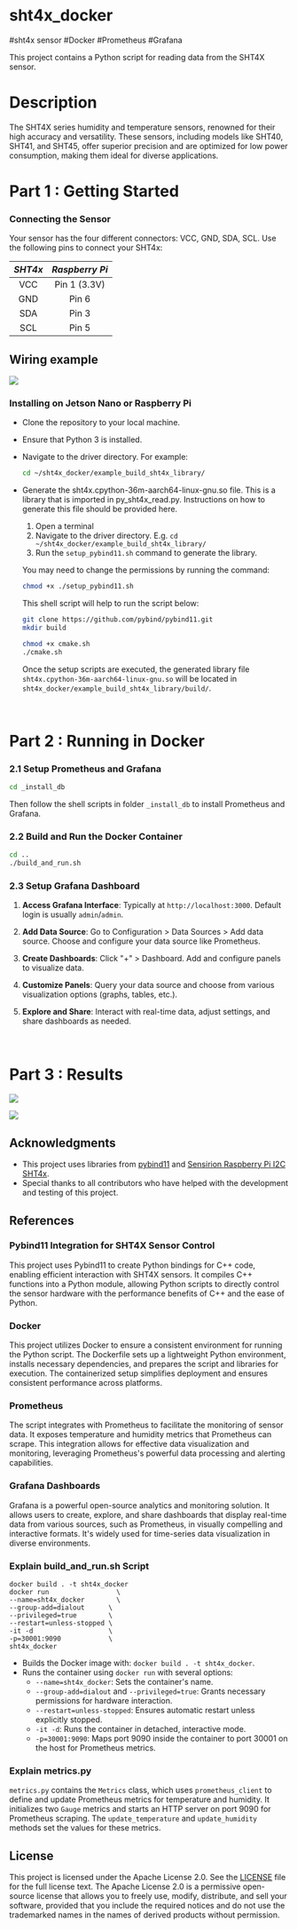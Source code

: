 # sht4x_docker
#sht4x sensor #Docker #Prometheus #Grafana

This project contains a Python script for reading data from the SHT4X sensor.

# Description
The SHT4X series humidity and temperature sensors, renowned for their high accuracy and versatility. These sensors, including models like SHT40, SHT41, and SHT45, offer superior precision and are optimized for low power consumption, making them ideal for diverse applications.
<br>

# Part 1 : Getting Started

### Connecting the Sensor

Your sensor has the four different connectors: VCC, GND, SDA, SCL. Use
the following pins to connect your SHT4x:

 *SHT4x*  |    *Raspberry Pi*
 :------: | :------------------:
   VCC    |        Pin 1 (3.3V)
   GND    |        Pin 6
   SDA    |        Pin 3
   SCL    |        Pin 5

## Wiring example
![](reference/hardware.jpeg)   

### Installing on Jetson Nano or Raspberry Pi
 - Clone the repository to your local machine.
 - Ensure that Python 3 is installed.
 - Navigate to the driver directory. For example:
    ```bash
    cd ~/sht4x_docker/example_build_sht4x_library/
    ```
 - Generate the sht4x.cpython-36m-aarch64-linux-gnu.so file. This is a library that is imported in py_sht4x_read.py. Instructions on how to generate this file should be provided here.

    1. Open a terminal
    2. Navigate to the driver directory. E.g. `cd ~/sht4x_docker/example_build_sht4x_library/`
    3. Run the `setup_pybind11.sh` command to generate the library. 
    
    You may need to change the permissions by running the command:
    ```bash
    chmod +x ./setup_pybind11.sh
    ```
    This shell script will help to run the script below:
    ```bash
    git clone https://github.com/pybind/pybind11.git
    mkdir build

    chmod +x cmake.sh
    ./cmake.sh
    ```

    Once the setup scripts are executed, the generated library file `sht4x.cpython-36m-aarch64-linux-gnu.so` will be located in `sht4x_docker/example_build_sht4x_library/build/`.
<br>

# Part 2 : Running in Docker

### 2.1 Setup Prometheus and Grafana
   ```bash
   cd _install_db
   ```

Then follow the shell scripts in folder `_install_db` to install Prometheus and Grafana.

### 2.2 Build and Run the Docker Container
   ```bash
   cd ..
   ./build_and_run.sh
   ```
### 2.3 Setup Grafana Dashboard
1. **Access Grafana Interface**: Typically at `http://localhost:3000`. Default login is usually `admin`/`admin`.

2. **Add Data Source**: Go to Configuration > Data Sources > Add data source. Choose and configure your data source like Prometheus.

3. **Create Dashboards**: Click "+" > Dashboard. Add and configure panels to visualize data.

4. **Customize Panels**: Query your data source and choose from various visualization options (graphs, tables, etc.).

5. **Explore and Share**: Interact with real-time data, adjust settings, and share dashboards as needed.

<br>

# Part 3 : Results


![](reference/result.png)  

![](reference/result2.jpeg)  

## Acknowledgments

- This project uses libraries from [pybind11](https://github.com/pybind/pybind11) and [Sensirion Raspberry Pi I2C SHT4x](https://github.com/Sensirion/raspberry-pi-i2c-sht4x).
- Special thanks to all contributors who have helped with the development and testing of this project.

## References

### Pybind11 Integration for SHT4X Sensor Control
This project uses Pybind11 to create Python bindings for C++ code, enabling efficient interaction with SHT4X sensors. It compiles C++ functions into a Python module, allowing Python scripts to directly control the sensor hardware with the performance benefits of C++ and the ease of Python.

### Docker
This project utilizes Docker to ensure a consistent environment for running the Python script. The Dockerfile sets up a lightweight Python environment, installs necessary dependencies, and prepares the script and libraries for execution. The containerized setup simplifies deployment and ensures consistent performance across platforms.

### Prometheus
The script integrates with Prometheus to facilitate the monitoring of sensor data. It exposes temperature and humidity metrics that Prometheus can scrape. This integration allows for effective data visualization and monitoring, leveraging Prometheus's powerful data processing and alerting capabilities.

### Grafana Dashboards
Grafana is a powerful open-source analytics and monitoring solution. It allows users to create, explore, and share dashboards that display real-time data from various sources, such as Prometheus, in visually compelling and interactive formats. It's widely used for time-series data visualization in diverse environments.

### Explain build_and_run.sh Script
   ```docker
   docker build . -t sht4x_docker
   docker run                 \
   --name=sht4x_docker        \
   --group-add=dialout      \
   --privileged=true        \
   --restart=unless-stopped \
   -it -d                   \
   -p=30001:9090            \
   sht4x_docker
   ```
- Builds the Docker image with: `docker build . -t sht4x_docker`.
- Runs the container using `docker run` with several options:
  - `--name=sht4x_docker`: Sets the container's name.
  - `--group-add=dialout` and `--privileged=true`: Grants necessary permissions for hardware interaction.
  - `--restart=unless-stopped`: Ensures automatic restart unless explicitly stopped.
  - `-it -d`: Runs the container in detached, interactive mode.
  - `-p=30001:9090`: Maps port 9090 inside the container to port 30001 on the host for Prometheus metrics.



### Explain metrics.py

`metrics.py` contains the `Metrics` class, which uses `prometheus_client` to define and update Prometheus metrics for temperature and humidity. It initializes two `Gauge` metrics and starts an HTTP server on port 9090 for Prometheus scraping. The `update_temperature` and `update_humidity` methods set the values for these metrics.


## License

This project is licensed under the Apache License 2.0. See the [LICENSE](LICENSE) file for the full license text. The Apache License 2.0 is a permissive open-source license that allows you to freely use, modify, distribute, and sell your software, provided that you include the required notices and do not use the trademarked names in the names of derived products without permission.